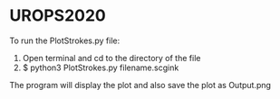 # UROPS2020

To run the PlotStrokes.py file:
1. Open terminal and cd to the directory of the file
2. $ python3 PlotStrokes.py filename.scgink

The program will display the plot and also save the plot as Output.png
